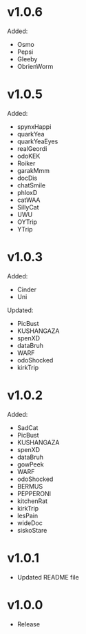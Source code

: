 # v1.0.6
Added:
- Osmo
- Pepsi
- Gleeby
- ObrienWorm

# v1.0.5
Added:
- spynxHappi
- quarkYea
- quarkYeaEyes
- realGeordi
- odoKEK
- Roiker
- garakMmm
- docDis
- chatSmile
- phloxD
- catWAA
- SillyCat
- UWU
- OYTrip
- YTrip

# v1.0.3
Added:
- Cinder
- Uni

Updated:
- PicBust
- KUSHANGAZA
- spenXD
- dataBruh
- WARF
- odoShocked
- kirkTrip

# v1.0.2
Added:
- SadCat
- PicBust
- KUSHANGAZA
- spenXD
- dataBruh
- gowPeek
- WARF
- odoShocked
- BERMUS
- PEPPERONI
- kitchenRat
- kirkTrip
- lesPain
- wideDoc
- siskoStare

# v1.0.1
- Updated README file

# v1.0.0
- Release